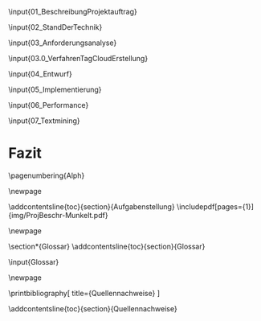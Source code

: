 
<!-- 1. -->
\input{01_BeschreibungProjektauftrag}

\input{02_StandDerTechnik}
<!-- 
Filter des ERP-Systems
Entwicklungsvoraussetzungen
-->

\input{03_Anforderungsanalyse}
<!--
Prinzipskizzen
Anforderungen
Entwurf der GUI zur Eingabe von Tags
Algorithmus Pseudocode & Fallbeispiele
-->

\input{03.0_VerfahrenTagCloudErstellung}

\input{04_Entwurf}

\input{05_Implementierung}
<!-- PPsn -->

\input{06_Performance}

\input{07_Textmining}

# Fazit
<!-- todo -->

<!-- *** Anhang *** -->
\pagenumbering{Alph}

\newpage

\addcontentsline{toc}{section}{Aufgabenstellung}
\includepdf[pages={1}]{img/ProjBeschr-Munkelt.pdf} 

\newpage

\section*{Glossar}
\addcontentsline{toc}{section}{Glossar}

\input{Glossar}

\newpage

<!--
s.a. http://www.suedraum.de/latex/stammtisch/degenkolb_latex_biblatex_folien-final.pdf
-->
\printbibliography[
	title={Quellennachweise}
]

\addcontentsline{toc}{section}{Quellennachweise}
